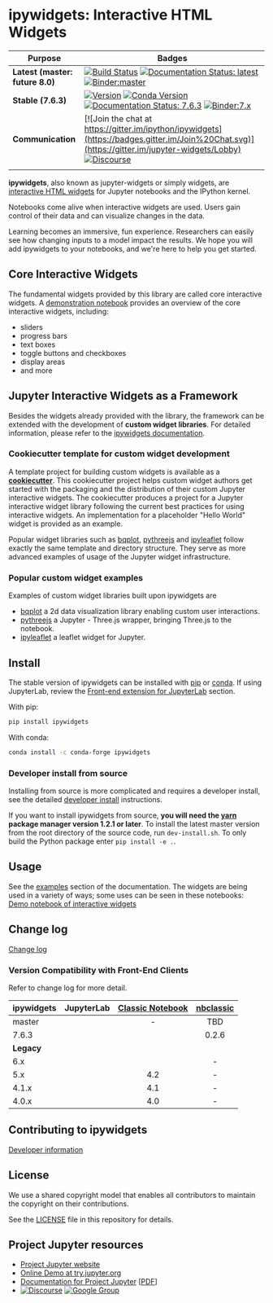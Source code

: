 # ipywidgets: Interactive HTML Widgets

|    Purpose                        |     Badges                       |
|----------------------------|----------------------------|
| **Latest (master: future 8.0)**  | [![Build Status](https://travis-ci.org/jupyter-widgets/ipywidgets.svg?branch=master)](https://travis-ci.org/jupyter-widgets/ipywidgets) [![Documentation Status: latest](https://img.shields.io/readthedocs/ipywidgets?logo=read-the-docs)](https://ipywidgets.readthedocs.io/en/latest/?badge=latest) [![Binder:master](https://mybinder.org/badge_logo.svg)](https://mybinder.org/v2/gh/jupyter-widgets/ipywidgets/master?urlpath=lab/tree/docs%2Fsource%2Fexamples) |
| **Stable (7.6.3)** | [![Version](https://img.shields.io/pypi/v/ipywidgets.svg?logo=pypi)](https://pypi.python.org/pypi/ipywidgets) [![Conda Version](https://img.shields.io/conda/vn/conda-forge/ipywidgets.svg?logo=conda-forge)](https://anaconda.org/conda-forge/ipywidgets) [![Documentation Status: 7.6.3](https://img.shields.io/readthedocs/ipywidgets?logo=read-the-docs)](https://ipywidgets.readthedocs.io/en/7.6.3/?badge=7.6.3) [![Binder:7.x](https://mybinder.org/badge_logo.svg)](https://mybinder.org/v2/gh/jupyter-widgets/ipywidgets/7.x?urlpath=lab/tree/docs%2Fsource%2Fexamples) |
| **Communication** | [![Join the chat at https://gitter.im/ipython/ipywidgets](https://badges.gitter.im/Join%20Chat.svg)](https://gitter.im/jupyter-widgets/Lobby) [![Discourse](https://img.shields.io/badge/help_forum-discourse-blue?logo=discourse)](https://discourse.jupyter.org/c/widgets/46) |
| | |

**ipywidgets**, also known as jupyter-widgets or simply widgets, are
[interactive HTML widgets](https://github.com/jupyter-widgets/ipywidgets/blob/master/docs/source/examples/Index.ipynb)
for Jupyter notebooks and the IPython kernel.

Notebooks come alive when interactive widgets are used. Users gain control of
their data and can visualize changes in the data.

Learning becomes an immersive, fun experience. Researchers can easily see
how changing inputs to a model impact the results. We hope you will add
ipywidgets to your notebooks, and we're here to help you get started.

## Core Interactive Widgets

The fundamental widgets provided by this library are called core interactive
widgets. A [demonstration notebook](https://github.com/jupyter-widgets/ipywidgets/blob/master/docs/source/examples/Index.ipynb)
provides an overview of the core interactive widgets, including:

- sliders
- progress bars
- text boxes
- toggle buttons and checkboxes
- display areas
- and more

## Jupyter Interactive Widgets as a Framework

Besides the widgets already provided with the library, the framework can be
extended with the development of **custom widget libraries**. For detailed
information, please refer to the [ipywidgets documentation](https://ipywidgets.readthedocs.io/en/latest/).

### Cookiecutter template for custom widget development

A template project for building custom widgets is available as a
[**cookiecutter**](https://github.com/jupyter-widgets/widget-ts-cookiecutter).
This cookiecutter project helps custom widget authors get started with the
packaging and the distribution of their custom Jupyter interactive widgets.
The cookiecutter produces a project for a Jupyter interactive widget library
following the current best practices for using interactive widgets. An
implementation for a placeholder "Hello World" widget is provided as an example.

Popular widget libraries such as
[bqplot](https://github.com/bqplot/bqplot),
[pythreejs](https://github.com/jupyter-widgets/pythreejs) and
[ipyleaflet](https://github.com/jupyter-widgets/ipyleaflet)
follow exactly the same template and directory structure. They serve as
more advanced examples of usage of the Jupyter widget infrastructure.

### Popular custom widget examples

Examples of custom widget libraries built upon ipywidgets are

- [bqplot](https://github.com/bqplot/bqplot) a 2d data visualization library
  enabling custom user interactions.
- [pythreejs](https://github.com/jupyter-widgets/pythreejs) a Jupyter - Three.js wrapper,
  bringing Three.js to the notebook.
- [ipyleaflet](https://github.com/jupyter-widgets/ipyleaflet) a leaflet widget for Jupyter.

## Install

The stable version of ipywidgets can be installed with [pip](#with-pip) or [conda](#with-conda).
If using JupyterLab, review the [Front-end extension for JupyterLab](#front-end-extension-for-jupyterlab) section.

With pip:

```sh
pip install ipywidgets
```

With conda:

```sh
conda install -c conda-forge ipywidgets
```

### Developer install from source

Installing from source is more complicated and requires a developer install,
see the detailed [developer install](docs/source/dev_install.md) instructions.

If you want to install ipywidgets from source, **you will need the
[yarn](https://yarnpkg.com/) package manager version 1.2.1 or later**.
To install the latest master version from the root directory of the source
code, run ``dev-install.sh``. To only build the Python package enter
``pip install -e .``.

## Usage

See the [examples](docs/source/examples.md) section of the documentation. The widgets are being used in a variety of ways; some uses can be seen in these notebooks:
[Demo notebook of interactive widgets](https://github.com/jupyter-widgets/ipywidgets/blob/master/docs/source/examples/Index.ipynb)

## Change log

[Change log](docs/source/changelog.md)

### Version Compatibility with Front-End Clients

Refer to change log for more detail.

| ipywidgets | JupyterLab       | [Classic Notebook](https://github.com/jupyter/notebook) | [nbclassic](https://github.com/jupyterlab/nbclassic) |
| ---------- | :--------------: | :--------------: | :---------: |
| master     |                  |         -        | TBD   |
| 7.6.3      |                  |                  | 0.2.6 |
| **Legacy** |                  |                  |   |
| 6.x        |                  |                  | - |
| 5.x        |                  | 4.2              | - |
| 4.1.x      |                  | 4.1              | - |
| 4.0.x      |                  | 4.0              | - |

## Contributing to ipywidgets

[Developer information](CONTRIBUTING.md)

## License

We use a shared copyright model that enables all contributors to maintain the
copyright on their contributions.

See the [LICENSE](LICENSE) file in this repository for details.

## Project Jupyter resources

- [Project Jupyter website](https://jupyter.org)
- [Online Demo at try.jupyter.org](https://try.jupyter.org)
- [Documentation for Project Jupyter](https://jupyter.readthedocs.io/en/latest/index.html) [[PDF](https://media.readthedocs.org/pdf/jupyter/latest/jupyter.pdf)]
- [![Discourse](https://img.shields.io/badge/help_forum-discourse-blue?logo=discourse)](https://discourse.jupyter.org/)
  [![Google Group](https://img.shields.io/badge/-Google%20Group-lightgrey.svg)](https://groups.google.com/forum/#!forum/jupyter)
